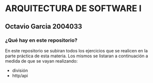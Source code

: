 # ARQUITECTURA DE SOFTWARE I

## Octavio Garcia 2004033

### ¿Qué hay en este repositorio?
En este repositorio se subiran todos los ejercicios que se realicen
en la parte práctica de esta materia. Los mismos se listaran 
a continuación a medida de que se vayan realizando:
- división
- http/api

